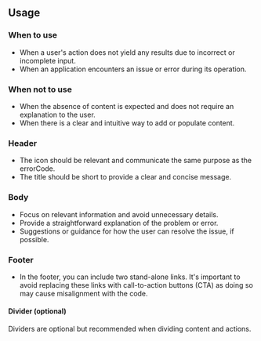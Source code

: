 ## Usage

### When to use
- When a user's action does not yield any results due to incorrect or incomplete input.
- When an application encounters an issue or error during its operation.

### When not to use
- When the absence of content is expected and does not require an explanation to the user. 
- When there is a clear and intuitive way to add or populate content. 

### Header 
- The icon should be relevant and communicate the same purpose as the errorCode.
- The title should be short to provide a clear and concise message.


### Body 
- Focus on relevant information and avoid unnecessary details.
- Provide a straightforward explanation of the problem or error.
- Suggestions or guidance for how the user can resolve the issue, if possible.

### Footer
- In the footer, you can include two stand-alone links. It's important to avoid replacing these links with call-to-action buttons (CTA) as doing so may cause misalignment with the code.

#### Divider (optional)
Dividers are optional but recommended when dividing content and actions. 